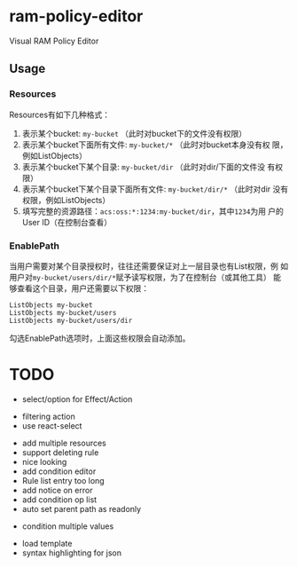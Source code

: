 # ram-policy-editor

Visual RAM Policy Editor

## Usage

### Resources

Resources有如下几种格式：

1. 表示某个bucket: `my-bucket` （此时对bucket下的文件没有权限）
2. 表示某个bucket下面所有文件: `my-bucket/*` （此时对bucket本身没有权
   限，例如ListObjects）
3. 表示某个bucket下某个目录: `my-bucket/dir` （此时对dir/下面的文件没
   有权限）
4. 表示某个bucket下某个目录下面所有文件: `my-bucket/dir/*` （此时对dir
   没有权限，例如ListObjects）
5. 填写完整的资源路径：`acs:oss:*:1234:my-bucket/dir`，其中`1234`为用
   户的User ID（在控制台查看）

### EnablePath

当用户需要对某个目录授权时，往往还需要保证对上一层目录也有List权限，例
如用户对`my-bucket/users/dir/*`赋予读写权限，为了在控制台（或其他工具）
能够查看这个目录，用户还需要以下权限：

```
ListObjects my-bucket
ListObjects my-bucket/users
ListObjects my-bucket/users/dir
```

勾选EnablePath选项时，上面这些权限会自动添加。

# TODO

+ select/option for Effect/Action
* filtering action
* use react-select
+ add multiple resources
+ support deleting rule
+ nice looking
+ add condition editor
+ Rule list entry too long
+ add notice on error
+ add condition op list
+ auto set parent path as readonly
* condition multiple values
- load template
- syntax highlighting for json
